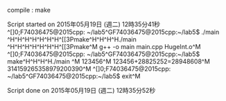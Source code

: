 compile : make


Script started on 2015年05月19日 (週二) 12時35分41秒
^[]0;F74036475@2015cpp: ~/lab5^GF74036475@2015cpp:~/lab5$ ./main ^H^H^H^H^H^H^H^[[3Pmake^H^H^H^H./main ^H^H^H^H^H^H^H^[[3Pmake^M
g++ -o main main.cpp HugeInt.o^M
^[]0;F74036475@2015cpp: ~/lab5^GF74036475@2015cpp:~/lab5$ make^H^H^H^H./main ^M
123456^M
123456+28825252=28948608^M
314159265358979200390^M
^[]0;F74036475@2015cpp: ~/lab5^GF74036475@2015cpp:~/lab5$ exit^M

Script done on 2015年05月19日 (週二) 12時35分52秒

